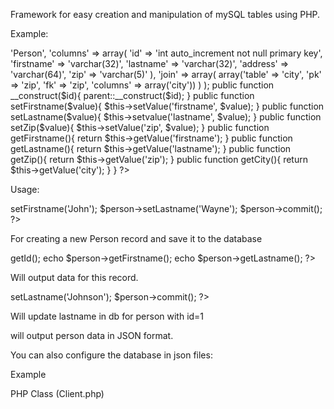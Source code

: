 Framework for easy creation and manipulation of mySQL tables using PHP.

Example:

<?php

class Person extends LudoDBModel
{
    protected $idField = 'id';
    protected $config = array(
        'table' => 'Person',
        'columns' => array(
            'id' => 'int auto_increment not null primary key',
            'firstname' => 'varchar(32)',
            'lastname' => 'varchar(32)',
            'address' => 'varchar(64)',
            'zip' => 'varchar(5)'
        ),
        'join' => array(
            array('table' => 'city', 'pk' => 'zip', 'fk' => 'zip', 'columns' => array('city'))
        )

    );

    public function __construct($id){
     parent::__construct($id);
    }

    public function setFirstname($value){
        $this->setValue('firstname', $value);
    }

    public function setLastname($value){
        $this->setvalue('lastname', $value);
    }

    public function setZip($value){
        $this->setValue('zip', $value);
    }

    public function getFirstname(){
        return $this->getValue('firstname');
    }

    public function getLastname(){
        return $this->getValue('lastname');
    }

    public function getZip(){
        return $this->getValue('zip');
    }

    public function getCity(){
        return $this->getValue('city');
    }
}


?>
Usage:

<?php
$person = new Person();
$person->setFirstname('John');
$person->setLastname('Wayne');
$person->commit();
?>
For creating a new Person record and save it to the database

<?php
echo $person->getId();
echo $person->getFirstname();
echo $person->getLastname();
?>

Will output data for this record.

<?php
$person = new Person(1);
$person->setLastname('Johnson');
$person->commit();
?>
Will update lastname in db for person with id=1

<?php
echo $person;
?>

will output person data in JSON format.

You can also configure the database in json files:

Example

PHP Class (Client.php)

<?php
class Client extends LudoDBModel
{
    protected $JSONConfig = true;

    public function __construct($id){
     parent::__construct($id);
    }

}

JSON file(Client.json) located in sub folder JSONConfig:

{
    "table":"Client",
	"idField":"id",
	"constructBy":"id",
	"columns":{
		"id":"int auto_increment not null primary key",
		"firstname":{
			"db": "varchar(32)",
			"access":"rw"
		},
		"lastname":{
			"db": "varchar(32)",
			"access": "rw"
		},
		"address":{
			"db": "varchar(64)",
			"access": "rw"
		},
		"zip":{
			"db": "varchar(5)",
			"access": "rw"
		},
		"phone":{
			"class":"PhoneCollection"
		},
		"city":{
			"class":"City",
			"get":"getCity"
		}

	},
	"classes":{
		"city":{
			"fk":"zip"
		}
	}
}

Which gives you automatic setters and getters for lastname, firstname, address and zip